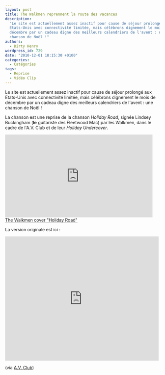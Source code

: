 ```yaml
---
layout: post
title: The Walkmen reprennent la route des vacances
description:
  "Le site est actuellement assez inactif pour cause de séjour prolongé aux
  Etats-Unis avec connectivité limitée, mais célébrons dignement le mois de
  décembre par un cadeau digne des meilleurs calendriers de l'avent : une
  chanson de Noël !"
authors:
  - Dirty Henry
wordpress_id: 729
date: "2010-12-01 18:15:30 +0100"
categories:
  - Catégories
tags:
  - Reprise
  - Vidéo Clip
---
```


Le site est actuellement assez inactif pour cause de séjour prolongé aux
Etats-Unis avec connectivité limitée, mais célébrons dignement le mois de
décembre par un cadeau digne des meilleurs calendriers de l'avent : une chanson
de Noël !

La chanson est une reprise de la chanson _Holiday Road_, signée Lindsey
Buckingham (**le** guitariste des Fleetwood Mac) par les Walkmen, dans le cadre
de l'A.V. Club et de leur _Holiday Undercover_.

<iframe frameborder="no" width="480" height="270" scrolling="no" src="http://www.avclub.com/video_embed/?id=48355"></iframe><br /><a href="http://www.avclub.com/articles/the-walkmen-cover-holiday-road,48355/" target="_blank" title="The Walkmen cover "Holiday Road"">The Walkmen cover "Holiday Road"</a>

La version originale est ici :

<iframe title="YouTube video player" class="youtube-player" type="text/html" width="500" height="405" src="http://www.youtube.com/embed/_nLiQBV6A7c?rel=0" frameborder="0"></iframe>

(via
[A.V. Club](http://www.avclub.com/articles/the-walkmen-cover-holiday-road,48355/))
